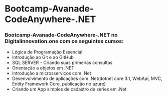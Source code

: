 # Bootcamp-Avanade-CodeAnywhere-.NET
### Bootcamp-Avanade-CodeAnywhere-.NET no Digitalinnovation.one com os seguintes cursos:
- Lógica de Programação Essencial
- Introdução ao Git e ao GitHub
- SQL SERVER - Criando suas primeiras consultas
- Orientação a objetos em .NET
- Introdução a microsserviços com .Net
- Desenvolvimento de aplicações com .Net(dotnet core 3.1, WebApi, MVC, Entity Framework Core, publicação no azure)
- Criando um App simples de cadastro de series em .Net
